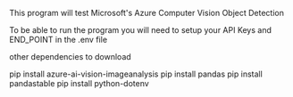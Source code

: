 This program will test Microsoft's Azure Computer Vision Object Detection

To be able to run the program you will need to setup your API Keys and END_POINT
in the .env file

other dependencies to download

pip install azure-ai-vision-imageanalysis
pip install pandas
pip install pandastable
pip install python-dotenv